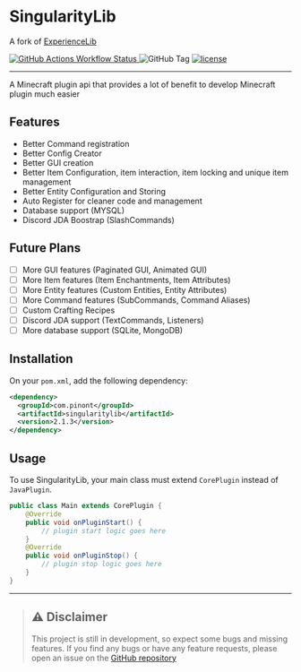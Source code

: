# SingularityLib

A fork of [ExperienceLib](https://github.com/pinont/ExperienceLib)

[![GitHub Actions Workflow Status](https://img.shields.io/github/actions/workflow/status/pinont/singularitylib/maven-package.yml)
](https://github.com/Pinont/SingularityLib/actions/workflows/maven-package.yml) ![GitHub Tag](https://img.shields.io/github/v/tag/pinont/singularitylib)
[![license](https://img.shields.io/github/license/pinont/singularitylib)](https://github.com/Pinont/SingularityLib/blob/main/LICENSE) 

---

A Minecraft plugin api that provides a lot of benefit to develop Minecraft plugin much easier

## Features

- Better Command registration
- Better Config Creator
- Better GUI creation
- Better Item Configuration, item interaction, item locking and unique item management
- Better Entity Configuration and Storing
- Auto Register for cleaner code and management
- Database support (MYSQL)
- Discord JDA Boostrap (SlashCommands)

## Future Plans
- [ ] More GUI features (Paginated GUI, Animated GUI)
- [ ] More Item features (Item Enchantments, Item Attributes)
- [ ] More Entity features (Custom Entities, Entity Attributes)
- [ ] More Command features (SubCommands, Command Aliases)
- [ ] Custom Crafting Recipes
- [ ] Discord JDA support (TextCommands, Listeners)
- [ ] More database support (SQLite, MongoDB)

## Installation
On your `pom.xml`, add the following dependency:
```xml
<dependency>
  <groupId>com.pinont</groupId>
  <artifactId>singularitylib</artifactId>
  <version>2.1.3</version>
</dependency>
```

## Usage
To use SingularityLib, your main class must extend `CorePlugin` instead of `JavaPlugin`.
```java
public class Main extends CorePlugin {
    @Override
    public void onPluginStart() {
        // plugin start logic goes here
    }
    @Override
    public void onPluginStop() {
        // plugin stop logic goes here
    }
}
```

---

> ## ⚠️ Disclaimer 
> This project is still in development, so expect some bugs and missing features. If you find any bugs or have any feature requests, please open an issue on the [GitHub repository](https://github.com/Pinont/SingularityLib/issues)
